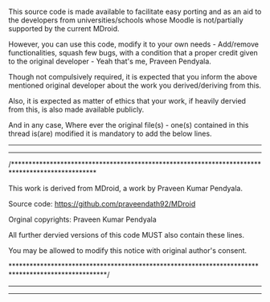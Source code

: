 This source code is made available to facilitate easy porting and as an aid to the developers from universities/schools whose Moodle is not/partially supported by the current MDroid.

However, you can use this code, modify it to your own needs - Add/remove functionalities, squash few bugs, with a condition that a proper credit given to the original developer - Yeah that's me, Praveen Pendyala.

Though not compulsively required, it is expected that you inform the above mentioned original developer about the work you derived/deriving from this.

Also, it is expected as matter of ethics that your work, if heavily dervied from this, is also made available publicly.


And in any case, Where ever the original file(s) - one(s) contained in this thread is(are) modified it is mandatory to add the below lines.


-----------------------------------------------------------------------------
-----------------------------------------------------------------------------

/************************************************************************************************

This work is derived from MDroid, a work by Praveen Kumar Pendyala.

Source code: https://github.com/praveendath92/MDroid


Orginal copyrights: Praveen Kumar Pendyala

All further dervied versions of this code MUST also contain these lines.

You may be allowed to modify this notice with original author's consent.

***************************************************************************************************/

-----------------------------------------------------------------------------
-----------------------------------------------------------------------------
